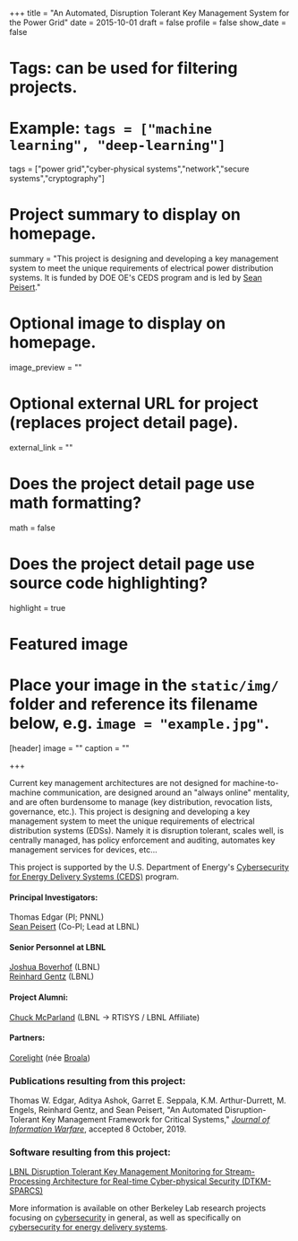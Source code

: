 +++
title = "An Automated, Disruption Tolerant Key Management System for the Power Grid"
date = 2015-10-01
draft = false
profile = false
show_date = false

# Tags: can be used for filtering projects.
# Example: `tags = ["machine learning", "deep-learning"]`
tags = ["power grid","cyber-physical systems","network","secure systems","cryptography"]

# Project summary to display on homepage.
summary = "This project is designing and developing a key management system to meet the unique requirements of electrical power distribution systems.  It is funded by DOE OE's CEDS program and is led by [Sean Peisert](https://www.cs.ucdavis.edu/~peisert/)."

# Optional image to display on homepage.
image_preview = ""

# Optional external URL for project (replaces project detail page).
external_link = ""

# Does the project detail page use math formatting?
math = false

# Does the project detail page use source code highlighting?
highlight = true

# Featured image
# Place your image in the `static/img/` folder and reference its filename below, e.g. `image = "example.jpg"`.
[header]
image = ""
caption = ""

+++


Current key management architectures are not designed for machine-to-machine communication, are designed around an "always online" mentality, and are often burdensome to manage (key distribution, revocation lists, governance, etc.). This project is designing and developing a key management system to meet the unique requirements of electrical distribution systems (EDSs). Namely it is disruption tolerant, scales well, is centrally managed, has policy enforcement and auditing, automates key management services for devices, etc...

This project is supported by the U.S. Department of Energy's [Cybersecurity for Energy Delivery Systems (CEDS)](http://energy.gov/oe/services/technology-development/energy-delivery-systems-cybersecurity) program.

#### Principal Investigators:

Thomas Edgar (PI; PNNL)  
[Sean Peisert](https://www.cs.ucdavis.edu/~peisert/) (Co-PI; Lead at LBNL)  

#### Senior Personnel at LBNL

[Joshua Boverhof](https://crd.lbl.gov/divisions/scidata/idf/staff/joshua-boverhof/) (LBNL)  \
[Reinhard Gentz](http://lab.engineering.asu.edu/scaglione/people-2/) (LBNL)


#### Project Alumni:

[Chuck McParland](http://crd.lbl.gov/departments/data-science-and-technology/integrated-data-frameworks/staff/charles-mcparland/) (LBNL → RTISYS / LBNL Affiliate)

#### Partners:
[Corelight](http://corelight.io) (née [Broala](https://www.broala.com))  


### Publications resulting from this project:

Thomas W. Edgar, Aditya Ashok, Garret E. Seppala, K.M. Arthur-Durrett, M. Engels, Reinhard Gentz, and Sean Peisert, "An Automated Disruption-Tolerant Key Management Framework for Critical Systems," _[Journal of Information Warfare](https://www.jinfowar.com/)_, accepted 8 October, 2019.



### Software resulting from this project:

[LBNL Disruption Tolerant Key Management Monitoring for Stream-Processing Architecture for Real-time Cyber-physical Security (DTKM-SPARCS)](https://github.com/lbnl-cybersecurity/dtkm-sparcs)

More information is available on other Berkeley Lab research projects focusing on [cybersecurity](/projects/) in general, as well as specifically on [cybersecurity for energy delivery systems](/research/ceds/).
